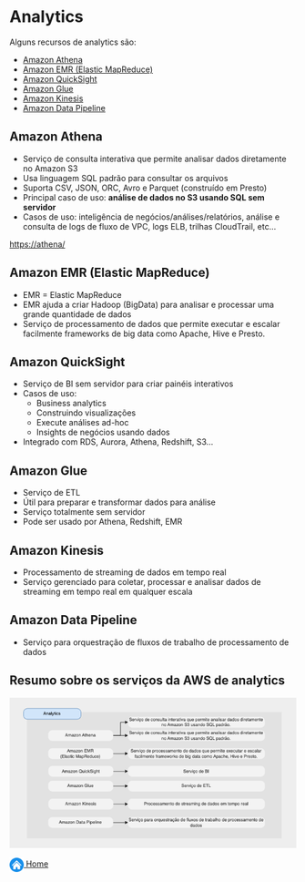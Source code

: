 # Analytics

Alguns recursos de analytics são:

* [Amazon Athena](#amazon-athena)
* [Amazon EMR (Elastic MapReduce)](#amazon-emr)
* [Amazon QuickSight](#amazon-quicksight)
* [Amazon Glue](#amazon-glue)
* [Amazon Kinesis](#amazon-kinesis)
* [Amazon Data Pipeline](#amazon-data-pipeline)

## Amazon Athena

* Serviço de consulta interativa que permite analisar dados diretamente no Amazon S3
* Usa linguagem SQL padrão para consultar os arquivos
* Suporta CSV, JSON, ORC, Avro e Parquet (construído em Presto)
* Principal caso de uso: **análise de dados no S3 usando SQL sem servidor**
* Casos de uso: inteligência de negócios/análises/relatórios, análise e consulta de logs de fluxo de VPC, logs ELB, trilhas CloudTrail, etc...

[https://athena/](https://aws.amazon.com/pt/athena/)

## Amazon EMR (Elastic MapReduce)

* EMR = Elastic MapReduce
* EMR ajuda a criar Hadoop (BigData) para analisar e processar uma grande quantidade de dados
* Serviço de processamento de dados que permite executar e escalar facilmente frameworks de big data como Apache, Hive e Presto.

## Amazon QuickSight

* Serviço de BI sem servidor para criar painéis interativos
* Casos de uso:
    - Business analytics
    - Construindo visualizações
    - Execute análises ad-hoc
    - Insights de negócios usando dados
* Integrado com RDS, Aurora, Athena, Redshift, S3…

## Amazon Glue

* Serviço de ETL
* Útil para preparar e transformar dados para análise
* Serviço totalmente sem servidor
* Pode ser usado por Athena, Redshift, EMR


## Amazon Kinesis

* Processamento de streaming de dados em tempo real
* Serviço gerenciado para coletar, processar e analisar dados de streaming em tempo real em qualquer escala

## Amazon Data Pipeline

* Serviço para orquestração de fluxos de trabalho de processamento de dados

## Resumo sobre os serviços da AWS de analytics

![Analytics](../images/4_analytics.png)

[<img align="center" src="../images/botao-home.png" height="25" width="25"/> Home](../README.md)